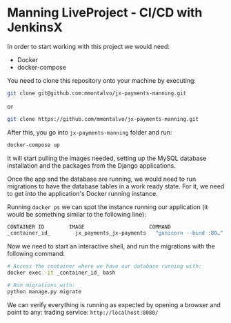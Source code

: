 # Manning LiveProject - CI/CD with JenkinsX

In order to start working with this project we would need:

* Docker
* docker-compose


You need to clone this repository onto your machine by executing:

```bash
git clone git@github.com:mmontalvo/jx-payments-manning.git
```
or
```bash
git clone https://github.com/mmontalvo/jx-payments-manning.git
```

After this, you go into `jx-payments-manning` folder and run:

```bash
docker-compose up
```

It will start pulling the images needed, setting up the MySQL database installation and the packages from the Django applications.

Once the app and the database are running, we would need to run migrations to have the database tables in a work ready state.
For it, we need to get into the application's Docker running instance.

Running `docker ps` we can spot the instance running our application (it would be something similar to the following line):

```bash
CONTAINER ID        IMAGE                     COMMAND                  CREATED              STATUS              PORTS                               NAMES
_container_id_        jx_payments_jx-payments   "gunicorn --bind :80…"   About a minute ago   Up About a minute   0.0.0.0:8080->8080/tcp              jx_payments_jx-payments_1
```

Now we need to start an interactive shell, and run the migrations with the following command:

```bash
# Access the container where we have our database running with:
docker exec -it _container_id_ bash

# Run migrations with:
python manage.py migrate
```

We can verify everything is running as expected by opening a browser and point to any:
trading service: `http://localhost:8080/`